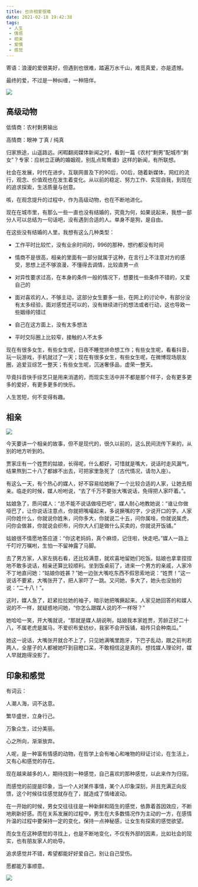 ```yaml
---
title: 也许相爱很难
date: 2021-02-18 19:42:38
tags: 
 - 人生
 - 情感
 - 相亲
 - 爱情
 - 感觉
---
```


寄语：浪漫的爱很美好，但遇到也很难，踏遍万水千山，难觅真爱，亦是遗憾。

最终的爱，不过是一种纠缠，一种陪伴。

![](https://dubuqingfeng.oss-cn-hongkong.aliyuncs.com/blog/life/202102-yexuxiangaihennan-01.webp)

## 高级动物

低情商：农村剩男输出

高情商：眼神 丁真 / 纯真

归家旅途，山遥路远。闲暇翻阅媒体新闻之时，看到一篇《农村“剩男”配城市“剩女”？专家：应树立正确的婚姻观，别乱点鸳鸯谱》这样的新闻，有所联想。

社会在发展，时代在进步。互联网普及下的90后，00后，随着新媒体，网红的流行，观念、价值观也在发生着变化。从以前的稳定、努力工作、实现自我，到现在的追求探索，生活质量与创意。

咳，在观念提升的过程中，作为高级动物，也在不断地进化。

现在在城市里，有那么一些一直也没有结婚的，究竟为何，如果说起来，我想一部分人可以总结为一句话吧，没有遇到合适的人。单身不是狗，是自由。

在这些没有结婚的人里，我想有这么几种类型：

+ 工作平时比较忙，没有业余时间的，996的那种，想约都没有时间

+ 情商不是很高，相亲的里面有一部分就属于这种，在言行上不注意对方的感受，思想上还不够浪漫，不懂得去调情，比较直男一点

+ 对异性要求过高，在本身的条件一般的情况下，想要找一些条件不错的，又爱自己的

+ 面对喜欢的人，不够主动，这部分女生要多一些，在网上的讨论中，有部分没有太多经验，面对感觉还可以的，没有继续进行的想法或者行动，这也导致一些姻缘的错过

+ 自己在这方面上，没有太多想法

+ 平时交际圈上比较窄，接触的人不太多

现在有很多女生，有些女生呢，日夜不睡觉拼命想工作；有些女生呢，看看抖音，玩一玩游戏，手机就过了一天；现在有很多女生，有些女生呢，在微博现场朋友圈，追爱豆综艺一整天；有些女生呢，沉迷奢侈品，虚荣一整天。

毕竟抖音快手综艺只是用来消遣的，而现实生活中并不都是那个样子，会有更多更多的爱好，有更多更多的快乐。

人生苦短，何不变得有趣。

## 相亲

![](https://dubuqingfeng.oss-cn-hongkong.aliyuncs.com/blog/life/202102-yexuxiangaihennan-02.webp)


今天要讲一个相亲的故事，但不是现代的，很久以前的，这么民间流传下来的，从别的地方听到的。

贾家庄有一个姓贾的姑娘，长得呢，什么都好，可惜就是嘴大，说话时走风漏气，结果熬到二十八了都嫁不出去，可把家里急死了（古代情况，请勿入座）。

有这么一天，有个热心的媒人，好不容易给她瞅了一个比较合适的人家，让她去相亲。临走的时候，媒人吩咐说，“去了千万不要张大嘴说话，免得把人家吓着。”。

姑娘急了，质问媒人：“总不能不说话做哑巴吧“，媒人耐心地教她说：“谁让你做哑巴了，让你说话注意点，你就把嘴嘬起来，多说撅嘴的字，少说开口的字。人家问你姓什么，你就说你姓朱，问你多大，你就说二十五，问你属啥，你就说属虎，问你会做甚，你就说会织布，问你大人们是做什么买卖的，你就说开饭铺。”

姑娘很不情愿地答应道：“你这老妈妈，真个麻烦，记住啦，快走吧。”媒人一路上千叮咛万嘱咐，生怕一不留神露了马脚。

去了男方家，人家左挑右看，还比较满意，就欢喜地留她们吃饭。姑娘也拿拿捏捏地不敢多说话，相亲还算比较顺利。坐到饭桌前了，进来一个男方的亲戚，人家冷不丁地直问她：“姑娘你姓甚？”她一边张大嘴吃东西不假思索地说：“姓贾！”这一说话不要紧，大嘴张开了，把人家吓了一跳。又问她，多大了，她头也没抬的说：“二十八！”。

这时，媒人急了，赶紧拉拉她的袖子，暗示她把嘴撅起来。人家见她回答的和媒人说的不一样，就疑惑地问她，“你怎么跟媒人说的不一样呀？”

她哈哈一笑，开大嘴就说，“那就是媒人胡说咧，姑娘我本家姓贾，芳龄正好二十八，不属老虎是属马，不爱织布爱纺纱，我家不会开饭铺，祖传只会种南瓜。”

她这一说话，大嘴张开就合不上了，只见她满嘴里跑牙，下巴子乱动，跟之前判若两人，全屋子的人都被她吓到目瞪口呆，不敢相信这是真的。想找媒人理论时，媒人早就跑得没影了。

## 印象和感觉

有词云：

人潮人海，词不达意。

繁华盛世，立身行己。

万象众生，过分美丽。

心之所向，渐渐放弃。

人呢，是一种富有情感的动物，在哲学上会有唯心和唯物的辩证讨论，在生活上，又有心和感觉的存在。

现在越来越多的人，期待找到一种感觉，自己喜欢的那种感觉，以此来作为归宿。

而感觉的前提是印象，当一个人对某件事情，某个人印象深刻，并且充满正向反馈，这个时候往往感觉就存在了，就造成了情绪波动。

在一开始的时候，男女交往往往是一种新鲜和陌生的感觉，依靠着首因效应，不断地刷新好感。而在关系发展的过程中，男生在大多数情况作为主动的一方，在感情升温的过程中要保持一定的变化，保持一点神秘感，让女生有探索的感觉欲望。

而女生在这种感觉的寻找上，也是不断地变化，不仅有外部的因素，比如社会的现实，也有朋友家人的劝导。

追求感觉并不错，希望都能好好爱自己，别让自己受伤。

愿都能万事顺意。

![](https://dubuqingfeng.oss-cn-hongkong.aliyuncs.com/blog/life/202102-yexuxiangaihennan-03.webp)